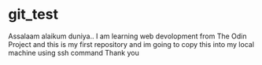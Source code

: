 # git_test
Assalaam alaikum duniya.. I am learning web devolopment from The Odin Project 
and this is my first repository and im going to copy this into my local machine using ssh command 
Thank you
